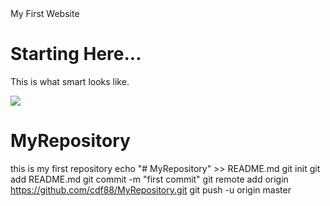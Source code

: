 <html>
<head>My First Website</head>
<h1>Starting Here...</h1>
<body>
  <p>This is what smart looks like.</p>
  <img src="http://votertrove.com/wp-content/uploads/2016/09/4375943.jpg">
</body>
</html>





# MyRepository
this is my first repository
echo "# MyRepository" >> README.md
git init
git add README.md
git commit -m "first commit"
git remote add origin https://github.com/cdf88/MyRepository.git
git push -u origin master
